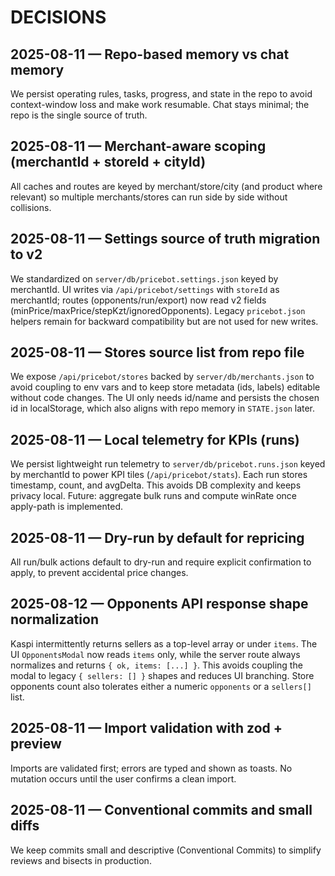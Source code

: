 # DECISIONS

## 2025-08-11 — Repo-based memory vs chat memory
We persist operating rules, tasks, progress, and state in the repo to avoid context-window loss and make work resumable. Chat stays minimal; the repo is the single source of truth.

## 2025-08-11 — Merchant-aware scoping (merchantId + storeId + cityId)
All caches and routes are keyed by merchant/store/city (and product where relevant) so multiple merchants/stores can run side by side without collisions.

## 2025-08-11 — Settings source of truth migration to v2
We standardized on `server/db/pricebot.settings.json` keyed by merchantId. UI writes via `/api/pricebot/settings` with `storeId` as merchantId; routes (opponents/run/export) now read v2 fields (minPrice/maxPrice/stepKzt/ignoredOpponents). Legacy `pricebot.json` helpers remain for backward compatibility but are not used for new writes.

## 2025-08-11 — Stores source list from repo file
We expose `/api/pricebot/stores` backed by `server/db/merchants.json` to avoid coupling to env vars and to keep store metadata (ids, labels) editable without code changes. The UI only needs id/name and persists the chosen id in localStorage, which also aligns with repo memory in `STATE.json` later.

## 2025-08-11 — Local telemetry for KPIs (runs)
We persist lightweight run telemetry to `server/db/pricebot.runs.json` keyed by merchantId to power KPI tiles (`/api/pricebot/stats`). Each run stores timestamp, count, and avgDelta. This avoids DB complexity and keeps privacy local. Future: aggregate bulk runs and compute winRate once apply-path is implemented.

## 2025-08-11 — Dry-run by default for repricing
All run/bulk actions default to dry-run and require explicit confirmation to apply, to prevent accidental price changes.

## 2025-08-12 — Opponents API response shape normalization
Kaspi intermittently returns sellers as a top-level array or under `items`. The UI `OpponentsModal` now reads `items` only, while the server route always normalizes and returns `{ ok, items: [...] }`. This avoids coupling the modal to legacy `{ sellers: [] }` shapes and reduces UI branching. Store opponents count also tolerates either a numeric `opponents` or a `sellers[]` list.

## 2025-08-11 — Import validation with zod + preview
Imports are validated first; errors are typed and shown as toasts. No mutation occurs until the user confirms a clean import.

## 2025-08-11 — Conventional commits and small diffs
We keep commits small and descriptive (Conventional Commits) to simplify reviews and bisects in production.
